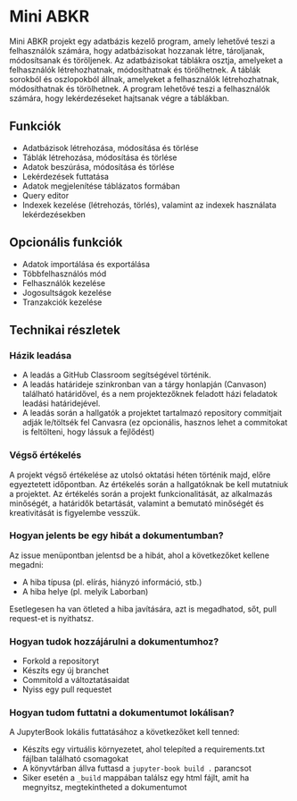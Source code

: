 # Mini ABKR

Mini ABKR projekt egy adatbázis kezelő program, amely lehetővé teszi a felhasználók számára, hogy adatbázisokat hozzanak létre, tároljanak, módosítsanak és töröljenek. 
Az adatbázisokat táblákra osztja, amelyeket a felhasználók létrehozhatnak, módosíthatnak és törölhetnek.
 A táblák sorokból és oszlopokból állnak, amelyeket a felhasználók létrehozhatnak, módosíthatnak és törölhetnek. A program lehetővé teszi a felhasználók számára, hogy lekérdezéseket hajtsanak végre a táblákban.


## Funkciók

- Adatbázisok létrehozása, módosítása és törlése
- Táblák létrehozása, módosítása és törlése
- Adatok beszúrása, módosítása és törlése
- Lekérdezések futtatása
- Adatok megjelenítése táblázatos formában
- Query editor
- Indexek kezelése (létrehozás, törlés), valamint az indexek használata lekérdezésekben


## Opcionális funkciók

- Adatok importálása és exportálása
- Többfelhasználós mód
- Felhasználók kezelése
- Jogosultságok kezelése
- Tranzakciók kezelése

## Technikai részletek

### Házik leadása

- A leadás a GitHub Classroom segítségével történik.
- A leadás határideje szinkronban van a tárgy honlapján (Canvason) található határidővel, és a nem projektezőknek feladott házi feladatok leadási határidejével.
- A leadás során a hallgatók a projektet tartalmazó repository commitjait adják le/töltsék fel Canvasra (ez opcionális, hasznos lehet a commitokat is feltölteni, hogy lássuk a fejlődést)

### Végső értékelés 

A projekt végső értékelése az utolsó oktatási héten történik majd, előre egyeztetett időpontban. Az értékelés során a hallgatóknak be kell mutatniuk a projektet. Az értékelés során a projekt funkcionalitását, az alkalmazás minőségét, a határidők betartását, valamint a bemutató minőségét és kreativitását is figyelembe vesszük.

### Hogyan jelents be egy hibát a dokumentumban?

Az issue menüpontban jelentsd be a hibát, ahol a következőket kellene megadni:

- A hiba típusa (pl. elírás, hiányzó információ, stb.)
- A hiba helye (pl. melyik Laborban)

Esetlegesen ha van ötleted a hiba javítására, azt is megadhatod, sőt, pull request-et is nyithatsz.

### Hogyan tudok hozzájárulni a dokumentumhoz?

- Forkold a repositoryt
- Készíts egy új branchet
- Commitold a változtatásaidat
- Nyiss egy pull requestet

### Hogyan tudom futtatni a dokumentumot lokálisan?

A JupyterBook lokális futtatásához a következőket kell tenned:

- Készíts egy virtuális környezetet, ahol telepíted a requirements.txt fájlban található csomagokat
- A könyvtárban állva futtasd a `jupyter-book build .` parancsot
- Siker esetén a `_build` mappában találsz egy html fájlt, amit ha megnyitsz, megtekintheted a dokumentumot
